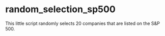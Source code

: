 # random_selection_sp500
This little script randomly selects 20 companies that are listed on the S&amp;P 500.
